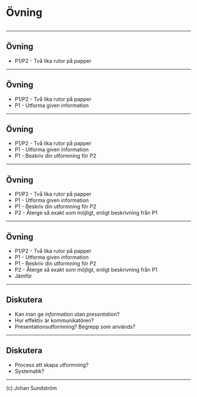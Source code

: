 # Övning

<img class="myColor" width="600" data-src="assets/images/exercise.webp">

---

## Övning

* P1/P2 - Två lika rutor på papper

---

## Övning

* P1/P2 - Två lika rutor på papper
* P1 - Utforma given information

---

## Övning

* P1/P2 - Två lika rutor på papper
* P1 - Utforma given information
* P1 - Beskriv din utformning för P2

---

## Övning

* P1/P2 - Två lika rutor på papper
* P1 - Utforma given information
* P1 - Beskriv din utformning för P2
* P2 - Återge så exakt som möjligt, enligt beskrivning från P1

---

## Övning

* P1/P2 - Två lika rutor på papper
* P1 - Utforma given information
* P1 - Beskriv din utformning för P2
* P2 - Återge så exakt som möjligt, enligt beskrivning från P1
* Jämför

---

## Diskutera

* Kan man ge *information* utan *presentation*?
* Hur effektiv är kommunikatören?
* Presentationsutformning? Begrepp som används?

---

## Diskutera

* Process att skapa utformning?
* Systematik?

---

(c) Johan Sundström